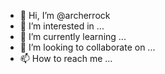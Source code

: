 - 👋 Hi, I’m @archerrock
- 👀 I’m interested in ...
- 🌱 I’m currently learning ...
- 💞️ I’m looking to collaborate on ...
- 📫 How to reach me ...

<!---
archerrock/archerrock is a ✨ special ✨ repository because its `README.md` (this file) appears on your GitHub profile.
You can click the Preview link to take a look at your changes.
--->
